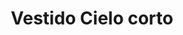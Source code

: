 ---
id: vestido-cielo-corto
title: Vestido Cielo corto 
regularPrice: 59.60
price: 59.60
image: 
- vestido-cielo-corto-1.webp
- vestido-cielo-corto-2.webp
description: Vestido corto con manga bombacha.
material: Poliester 
sizes: 
- s
- m
- l
- xl
creationDate: 2025/02/01
isSale: false
isStock: true
startDate: "2025-02-11"
endDate: "2025-02-14"
---